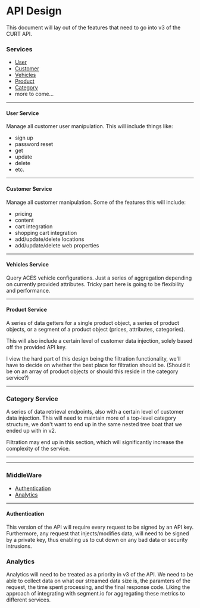 # API Design

This document will lay out of the features that need to go into v3 of the CURT
 API.

### Services

- [User](#user-service)
- [Customer](#customer-service)
- [Vehicles](#vehicles-service)
- [Product](#product-service)
- [Category](#category-service)
- more to come...

***

#### <a href="user-service"></a>User Service

Manage all customer user manipulation. This will include things like:

- sign up
- password reset
- get
- update
- delete
- etc.

***

#### <a href="customer-service"></a>Customer Service

Manage all customer manipulation. Some of the features this will
include:

- pricing
- content
- cart integration
- shopping cart integration
- add/update/delete locations
- add/update/delete web properties

***

#### <a href="vehicles-service"></a>Vehicles Service

Query ACES vehicle configurations. Just a series of aggregation depending on
currently provided attributes. Tricky part here is going to be flexibility and
performance.

***

#### <a href="product-service"></a>Product Service

A series of data getters for a single product object, a series of product objects,
or a segment of a product object (prices, attributes, categories).

This will also include a certain level of customer data injection, solely based off
the provided API key.

I view the hard part of this design being the filtration functionality, we'll have to
decide on whether the best place for filtration should be. (Should it be on an array of
product objects or should this reside in the category service?)

***

### <a href="category-service"></a>Category Service

A series of data retrieval endpoints, also with a certain level of customer data
injection. This will need to maintain more of a top-level category structure, we don't
want to end up in the same nested tree boat that we ended up with in v2.

Filtration may end up in this section, which will significantly increase the complexity
of the service.

***
***

### MiddleWare

- [Authentication](#authentication)
- [Analytics](#analytics)

***

#### <a href="authentication"></a>Authentication

This version of the API will require every request to be signed by an API key. Furthermore,
any request that injects/modifies data, will need to be signed by a private key, thus
enabling us to cut down on any bad data or security intrusions.

### <a href="analytics"></a>Analytics

Analytics will need to be treated as a priority in v3 of the API. We need to be able to
collect data on what our streamed data size is, the paramters of the request, the time spent
processing, and the final response code. Liking the approach of integrating with segment.io
for aggregating these metrics to different services.
